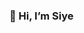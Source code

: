 ### 👋 Hi, I’m Siye

<!---
SiyeW/SiyeW is a ✨ special ✨ repository because its `README.md` (this file) appears on your GitHub profile.
You can click the Preview link to take a look at your changes.
--->
